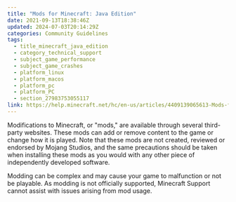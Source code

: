 ```yaml
---
title: "Mods for Minecraft: Java Edition"
date: 2021-09-13T18:38:46Z
updated: 2024-07-03T20:14:29Z
categories: Community Guidelines
tags:
  - title_minecraft_java_edition
  - category_technical_support
  - subject_game_performance
  - subject_game_crashes
  - platform_linux
  - platform_macos
  - platform_pc
  - platform_PC
  - section_27983753055117
link: https://help.minecraft.net/hc/en-us/articles/4409139065613-Mods-for-Minecraft-Java-Edition
---
```


Modifications to Minecraft, or "mods," are available through several third-party websites. These mods can add or remove content to the game or change how it is played. Note that these mods are not created, reviewed or endorsed by Mojang Studios, and the same precautions should be taken when installing these mods as you would with any other piece of independently developed software.

Modding can be complex and may cause your game to malfunction or not be playable. As modding is not officially supported, Minecraft Support cannot assist with issues arising from mod usage.
